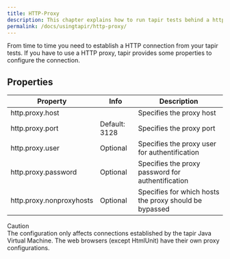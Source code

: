 ```yaml
---
title: HTTP-Proxy
description: This chapter explains how to run tapir tests behind a http proxy.
permalink: /docs/usingtapir/http-proxy/
---
```


From time to time you need to establish a HTTP connection from your tapir tests. If you have to use a HTTP proxy, tapir provides some properties to configure the connection.

## Properties
| Property | Info | Description |
|--------------------------|---------------|--------------------------------------------------------|
| http.proxy.host |  | Specifies the proxy host |
| http.proxy.port | Default: 3128 | Specifies the proxy port |
| http.proxy.user | Optional | Specifies the proxy user for authentification |
| http.proxy.password | Optional | Specifies the proxy password for authentification |
| http.proxy.nonproxyhosts | Optional | Specifies for which hosts the proxy should be bypassed |

<div class="panel panel-warning">
  <div class="panel-heading">
    <div class="panel-title"><span class="fa fa-warning"></span> Caution</div>
  </div>
  <div class="panel-body">
  The configuration only affects connections established by the tapir Java Virtual Machine. The web browsers (except HtmlUnit) have their own proxy configurations.
  </div>
</div>
